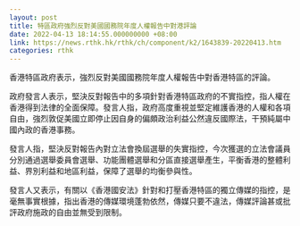 ```yaml
---
layout: post
title: 特區政府強烈反對美國國務院年度人權報告中對港評論
date: 2022-04-13 18:14:55.000000000 +08:00
link: https://news.rthk.hk/rthk/ch/component/k2/1643839-20220413.htm
categories: rthk
---
```


香港特區政府表示，強烈反對美國國務院年度人權報告中對香港特區的評論。

政府發言人表示，堅決反對報告中的多項針對香港特區政府的不實指控，指人權在香港得到法律的全面保障。發言人指，政府高度重視並堅定維護香港的人權和各項自由，強烈敦促美國立即停止因自身的偏頗政治利益公然違反國際法，干預純屬中國內政的香港事務。

發言人指，堅決反對報告內對立法會換屆選舉的失實指控，今次獲選的立法會議員分別通過選舉委員會選舉、功能團體選舉和分區直接選舉產生，平衡香港的整體利益、界別利益和地區利益，保障了選舉的均衡參與性。

發言人又表示，有關以《香港國安法》針對和打壓香港特區的獨立傳媒的指控，是毫無事實根據，指出香港的傳媒環境蓬勃依然，傳媒只要不違法，傳媒評論甚或批評政府施政的自由並無受到限制。
